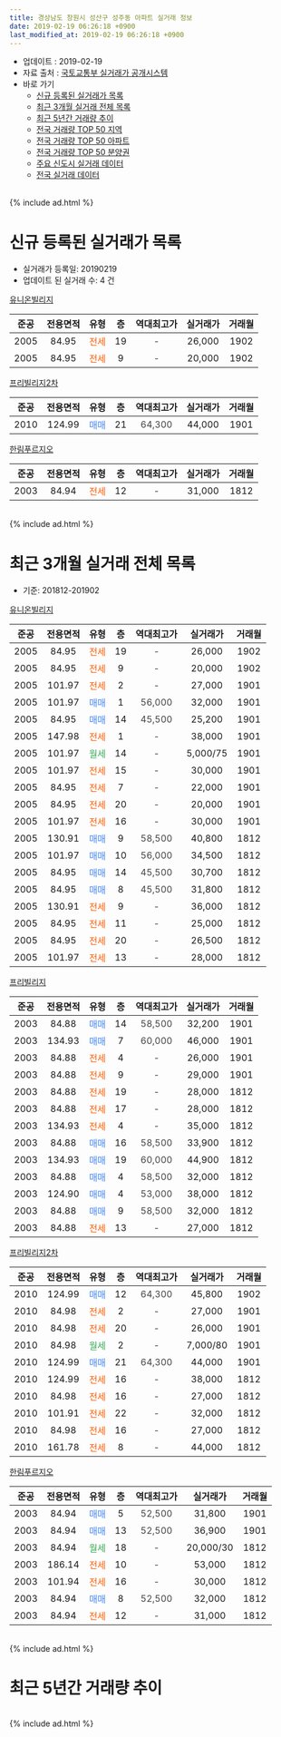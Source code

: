 ```yaml
---
title: 경상남도 창원시 성산구 성주동 아파트 실거래 정보
date: 2019-02-19 06:26:18 +0900
last_modified_at: 2019-02-19 06:26:18 +0900
---
```


* 업데이트 : 2019-02-19
* 자료 출처 : [국토교통부 실거래가 공개시스템](http://rt.molit.go.kr)
* 바로 가기
    * [신규 등록된 실거래가 목록](#신규-등록된-실거래가-목록)
    * [최근 3개월 실거래 전체 목록](#최근-3개월-실거래-전체-목록)
    * [최근 5년간 거래량 추이](#최근-5년간-거래량-추이)
    * [전국 거래량 TOP 50 지역](https://inasie.github.io/apt-trade-info/최근-3개월-전국에서-가장-거래가-많이-발생한-지역)
    * [전국 거래량 TOP 50 아파트](https://inasie.github.io/apt-trade-info/최근-3개월-전국에서-가장-거래가-많이-발생한-아파트)
    * [전국 거래량 TOP 50 분양권](https://inasie.github.io/apt-trade-info/최근-3개월-전국에서-가장-거래가-많이-발생한-분양권)
    * [주요 신도시 실거래 데이터](https://inasie.github.io/apt-trade-info/주요-신도시)
    * [전국 실거래 데이터](https://inasie.github.io/apt-trade-info/전국)
<br>
{% include ad.html %}
<br>

# 신규 등록된 실거래가 목록
* 실거래가 등록일: 20190219
* 업데이트 된 실거래 수: 4 건


[유니온빌리지](https://search.naver.com/search.naver?query=%EA%B2%BD%EC%83%81%EB%82%A8%EB%8F%84+%EC%B0%BD%EC%9B%90%EC%8B%9C+%EC%84%B1%EC%82%B0%EA%B5%AC+%EC%84%B1%EC%A3%BC%EB%8F%99+%EC%9C%A0%EB%8B%88%EC%98%A8%EB%B9%8C%EB%A6%AC%EC%A7%80)

|준공|전용면적|유형|층|역대최고가|실거래가|거래월|
|:---:|:---:|:---:|:---:|:---:|:---:|:---:|
|2005|84.95|<span style="color:#ff5a00">전세</span>|19|<span style="color:#444444">-</span>|26,000|1902|
|2005|84.95|<span style="color:#ff5a00">전세</span>|9|<span style="color:#444444">-</span>|20,000|1902|

[프리빌리지2차](https://search.naver.com/search.naver?query=%EA%B2%BD%EC%83%81%EB%82%A8%EB%8F%84+%EC%B0%BD%EC%9B%90%EC%8B%9C+%EC%84%B1%EC%82%B0%EA%B5%AC+%EC%84%B1%EC%A3%BC%EB%8F%99+%ED%94%84%EB%A6%AC%EB%B9%8C%EB%A6%AC%EC%A7%802%EC%B0%A8)

|준공|전용면적|유형|층|역대최고가|실거래가|거래월|
|:---:|:---:|:---:|:---:|:---:|:---:|:---:|
|2010|124.99|<span style="color:#4285f3">매매</span>|21|<span style="color:#444444">64,300</span>|44,000|1901|

[한림푸르지오](https://search.naver.com/search.naver?query=%EA%B2%BD%EC%83%81%EB%82%A8%EB%8F%84+%EC%B0%BD%EC%9B%90%EC%8B%9C+%EC%84%B1%EC%82%B0%EA%B5%AC+%EC%84%B1%EC%A3%BC%EB%8F%99+%ED%95%9C%EB%A6%BC%ED%91%B8%EB%A5%B4%EC%A7%80%EC%98%A4)

|준공|전용면적|유형|층|역대최고가|실거래가|거래월|
|:---:|:---:|:---:|:---:|:---:|:---:|:---:|
|2003|84.94|<span style="color:#ff5a00">전세</span>|12|<span style="color:#444444">-</span>|31,000|1812|


<br>
{% include ad.html %}
<br>

# 최근 3개월 실거래 전체 목록
* 기준: 201812-201902


[유니온빌리지](https://search.naver.com/search.naver?query=%EA%B2%BD%EC%83%81%EB%82%A8%EB%8F%84+%EC%B0%BD%EC%9B%90%EC%8B%9C+%EC%84%B1%EC%82%B0%EA%B5%AC+%EC%84%B1%EC%A3%BC%EB%8F%99+%EC%9C%A0%EB%8B%88%EC%98%A8%EB%B9%8C%EB%A6%AC%EC%A7%80)

|준공|전용면적|유형|층|역대최고가|실거래가|거래월|
|:---:|:---:|:---:|:---:|:---:|:---:|:---:|
|2005|84.95|<span style="color:#ff5a00">전세</span>|19|<span style="color:#444444">-</span>|26,000|1902|
|2005|84.95|<span style="color:#ff5a00">전세</span>|9|<span style="color:#444444">-</span>|20,000|1902|
|2005|101.97|<span style="color:#ff5a00">전세</span>|2|<span style="color:#444444">-</span>|27,000|1901|
|2005|101.97|<span style="color:#4285f3">매매</span>|1|<span style="color:#444444">56,000</span>|32,000|1901|
|2005|84.95|<span style="color:#4285f3">매매</span>|14|<span style="color:#444444">45,500</span>|25,200|1901|
|2005|147.98|<span style="color:#ff5a00">전세</span>|1|<span style="color:#444444">-</span>|38,000|1901|
|2005|101.97|<span style="color:#34a853">월세</span>|14|<span style="color:#444444">-</span>|5,000/75|1901|
|2005|101.97|<span style="color:#ff5a00">전세</span>|15|<span style="color:#444444">-</span>|30,000|1901|
|2005|84.95|<span style="color:#ff5a00">전세</span>|7|<span style="color:#444444">-</span>|22,000|1901|
|2005|84.95|<span style="color:#ff5a00">전세</span>|20|<span style="color:#444444">-</span>|20,000|1901|
|2005|101.97|<span style="color:#ff5a00">전세</span>|16|<span style="color:#444444">-</span>|30,000|1901|
|2005|130.91|<span style="color:#4285f3">매매</span>|9|<span style="color:#444444">58,500</span>|40,800|1812|
|2005|101.97|<span style="color:#4285f3">매매</span>|10|<span style="color:#444444">56,000</span>|34,500|1812|
|2005|84.95|<span style="color:#4285f3">매매</span>|14|<span style="color:#444444">45,500</span>|30,700|1812|
|2005|84.95|<span style="color:#4285f3">매매</span>|8|<span style="color:#444444">45,500</span>|31,800|1812|
|2005|130.91|<span style="color:#ff5a00">전세</span>|9|<span style="color:#444444">-</span>|36,000|1812|
|2005|84.95|<span style="color:#ff5a00">전세</span>|11|<span style="color:#444444">-</span>|25,000|1812|
|2005|84.95|<span style="color:#ff5a00">전세</span>|20|<span style="color:#444444">-</span>|26,500|1812|
|2005|101.97|<span style="color:#ff5a00">전세</span>|13|<span style="color:#444444">-</span>|28,000|1812|

[프리빌리지](https://search.naver.com/search.naver?query=%EA%B2%BD%EC%83%81%EB%82%A8%EB%8F%84+%EC%B0%BD%EC%9B%90%EC%8B%9C+%EC%84%B1%EC%82%B0%EA%B5%AC+%EC%84%B1%EC%A3%BC%EB%8F%99+%ED%94%84%EB%A6%AC%EB%B9%8C%EB%A6%AC%EC%A7%80)

|준공|전용면적|유형|층|역대최고가|실거래가|거래월|
|:---:|:---:|:---:|:---:|:---:|:---:|:---:|
|2003|84.88|<span style="color:#4285f3">매매</span>|14|<span style="color:#444444">58,500</span>|32,200|1901|
|2003|134.93|<span style="color:#4285f3">매매</span>|7|<span style="color:#444444">60,000</span>|46,000|1901|
|2003|84.88|<span style="color:#ff5a00">전세</span>|4|<span style="color:#444444">-</span>|26,000|1901|
|2003|84.88|<span style="color:#ff5a00">전세</span>|9|<span style="color:#444444">-</span>|29,000|1901|
|2003|84.88|<span style="color:#ff5a00">전세</span>|19|<span style="color:#444444">-</span>|28,000|1812|
|2003|84.88|<span style="color:#ff5a00">전세</span>|17|<span style="color:#444444">-</span>|28,000|1812|
|2003|134.93|<span style="color:#ff5a00">전세</span>|4|<span style="color:#444444">-</span>|35,000|1812|
|2003|84.88|<span style="color:#4285f3">매매</span>|16|<span style="color:#444444">58,500</span>|33,900|1812|
|2003|134.93|<span style="color:#4285f3">매매</span>|19|<span style="color:#444444">60,000</span>|44,900|1812|
|2003|84.88|<span style="color:#4285f3">매매</span>|4|<span style="color:#444444">58,500</span>|32,000|1812|
|2003|124.90|<span style="color:#4285f3">매매</span>|4|<span style="color:#444444">53,000</span>|38,000|1812|
|2003|84.88|<span style="color:#4285f3">매매</span>|9|<span style="color:#444444">58,500</span>|32,000|1812|
|2003|84.88|<span style="color:#ff5a00">전세</span>|13|<span style="color:#444444">-</span>|27,000|1812|

[프리빌리지2차](https://search.naver.com/search.naver?query=%EA%B2%BD%EC%83%81%EB%82%A8%EB%8F%84+%EC%B0%BD%EC%9B%90%EC%8B%9C+%EC%84%B1%EC%82%B0%EA%B5%AC+%EC%84%B1%EC%A3%BC%EB%8F%99+%ED%94%84%EB%A6%AC%EB%B9%8C%EB%A6%AC%EC%A7%802%EC%B0%A8)

|준공|전용면적|유형|층|역대최고가|실거래가|거래월|
|:---:|:---:|:---:|:---:|:---:|:---:|:---:|
|2010|124.99|<span style="color:#4285f3">매매</span>|12|<span style="color:#444444">64,300</span>|45,800|1902|
|2010|84.98|<span style="color:#ff5a00">전세</span>|2|<span style="color:#444444">-</span>|27,000|1901|
|2010|84.98|<span style="color:#ff5a00">전세</span>|20|<span style="color:#444444">-</span>|26,000|1901|
|2010|84.98|<span style="color:#34a853">월세</span>|2|<span style="color:#444444">-</span>|7,000/80|1901|
|2010|124.99|<span style="color:#4285f3">매매</span>|21|<span style="color:#444444">64,300</span>|44,000|1901|
|2010|124.99|<span style="color:#ff5a00">전세</span>|16|<span style="color:#444444">-</span>|38,000|1812|
|2010|84.98|<span style="color:#ff5a00">전세</span>|16|<span style="color:#444444">-</span>|27,000|1812|
|2010|101.91|<span style="color:#ff5a00">전세</span>|22|<span style="color:#444444">-</span>|32,000|1812|
|2010|84.98|<span style="color:#ff5a00">전세</span>|16|<span style="color:#444444">-</span>|27,000|1812|
|2010|161.78|<span style="color:#ff5a00">전세</span>|8|<span style="color:#444444">-</span>|44,000|1812|


<script async src="//pagead2.googlesyndication.com/pagead/js/adsbygoogle.js"></script>
<!-- 기본 -->
<ins class="adsbygoogle"
     style="display:block"
     data-ad-client="ca-pub-2446590836940007"
     data-ad-slot="1659523306"
     data-ad-format="auto"
     data-full-width-responsive="true"></ins>
<script>
(adsbygoogle = window.adsbygoogle || []).push({});
</script>


[한림푸르지오](https://search.naver.com/search.naver?query=%EA%B2%BD%EC%83%81%EB%82%A8%EB%8F%84+%EC%B0%BD%EC%9B%90%EC%8B%9C+%EC%84%B1%EC%82%B0%EA%B5%AC+%EC%84%B1%EC%A3%BC%EB%8F%99+%ED%95%9C%EB%A6%BC%ED%91%B8%EB%A5%B4%EC%A7%80%EC%98%A4)

|준공|전용면적|유형|층|역대최고가|실거래가|거래월|
|:---:|:---:|:---:|:---:|:---:|:---:|:---:|
|2003|84.94|<span style="color:#4285f3">매매</span>|5|<span style="color:#444444">52,500</span>|31,800|1901|
|2003|84.94|<span style="color:#4285f3">매매</span>|13|<span style="color:#444444">52,500</span>|36,900|1901|
|2003|84.94|<span style="color:#34a853">월세</span>|18|<span style="color:#444444">-</span>|20,000/30|1812|
|2003|186.14|<span style="color:#ff5a00">전세</span>|10|<span style="color:#444444">-</span>|53,000|1812|
|2003|101.94|<span style="color:#ff5a00">전세</span>|16|<span style="color:#444444">-</span>|30,000|1812|
|2003|84.94|<span style="color:#4285f3">매매</span>|8|<span style="color:#444444">52,500</span>|32,000|1812|
|2003|84.94|<span style="color:#ff5a00">전세</span>|12|<span style="color:#444444">-</span>|31,000|1812|


<br>
{% include ad.html %}
<br>

# 최근 5년간 거래량 추이


<div style="width:100%;">
    <canvas id="deal_progress" height="200"></canvas>
</div>

<script>
new Chart(document.getElementById("deal_progress"), {
    type: 'line',
    data: {
        labels: ['201402','201403','201404','201405','201406','201407','201408','201409','201410','201411','201412','201501','201502','201503','201504','201505','201506','201507','201508','201509','201510','201511','201512','201601','201602','201603','201604','201605','201606','201607','201608','201609','201610','201611','201612','201701','201702','201703','201704','201705','201706','201707','201708','201709','201710','201711','201712','201801','201802','201803','201804','201805','201806','201807','201808','201809','201810','201811','201812','201901','201902'],
        datasets: [{
            label: '매매',
            pointRadius: 1,
            data: [18, 29, 19, 18, 13, 18, 23, 29, 34, 14, 11, 11, 16, 19, 19, 16, 18, 17, 14, 16, 18, 16, 9, 4, 6, 8, 6, 3, 7, 3, 5, 8, 4, 12, 9, 6, 7, 9, 11, 4, 3, 11, 8, 15, 8, 20, 10, 11, 13, 17, 13, 14, 10, 13, 12, 19, 23, 11, 10, 7, 1],
            borderColor: "rgba(255, 201, 14, 1)",
            backgroundColor: "rgba(255, 201, 14, 0.5)",
            fill: false,
            lineTension: 0
        },{
            label: '전월세',
            pointRadius: 1,
            data: [18, 15, 14, 14, 14, 14, 5, 21, 25, 13, 17, 19, 11, 20, 12, 8, 11, 9, 9, 9, 17, 16, 29, 17, 13, 12, 9, 10, 8, 16, 15, 12, 19, 16, 23, 27, 12, 8, 5, 8, 7, 8, 11, 9, 18, 15, 22, 22, 20, 25, 11, 12, 15, 14, 8, 11, 19, 18, 17, 12, 2],
            borderColor: "rgba(0, 141, 185, 1)",
            backgroundColor: "rgba(0, 141, 185, 0.5)",
            fill: false,
            lineTension: 0
        }
        ]
    },
    options: {
        responsive: true,
        title: {
            display: false
        },
        tooltips: {
            mode: 'index',
            intersect: false
        },
        hover: {
            mode: 'nearest',
            intersect: true
        },
        scales: {
            xAxes: [{
                display: true,
                scaleLabel: {
                    display: true,
                    labelString: '년/월'
                }
            }],
            yAxes: [{
                display: true,
                ticks: {
                    suggestedMin: 0,
                },
                scaleLabel: {
                    display: true,
                    labelString: '실거래 수'
                }
            }]
        }
    }
});

</script>


<br>
{% include ad.html %}
<br>

